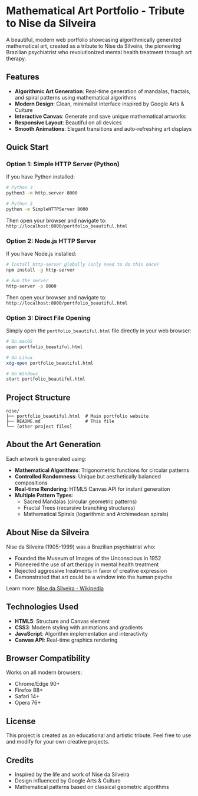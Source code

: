 # Mathematical Art Portfolio - Tribute to Nise da Silveira

A beautiful, modern web portfolio showcasing algorithmically generated mathematical art, created as a tribute to Nise da Silveira, the pioneering Brazilian psychiatrist who revolutionized mental health treatment through art therapy.

## Features

- **Algorithmic Art Generation**: Real-time generation of mandalas, fractals, and spiral patterns using mathematical algorithms
- **Modern Design**: Clean, minimalist interface inspired by Google Arts & Culture
- **Interactive Canvas**: Generate and save unique mathematical artworks
- **Responsive Layout**: Beautiful on all devices
- **Smooth Animations**: Elegant transitions and auto-refreshing art displays

## Quick Start

### Option 1: Simple HTTP Server (Python)

If you have Python installed:

```bash
# Python 3
python3 -m http.server 8000

# Python 2
python -m SimpleHTTPServer 8000
```

Then open your browser and navigate to: `http://localhost:8000/portfolio_beautiful.html`

### Option 2: Node.js HTTP Server

If you have Node.js installed:

```bash
# Install http-server globally (only need to do this once)
npm install -g http-server

# Run the server
http-server -p 8000
```

Then open your browser and navigate to: `http://localhost:8000/portfolio_beautiful.html`

### Option 3: Direct File Opening

Simply open the `portfolio_beautiful.html` file directly in your web browser:

```bash
# On macOS
open portfolio_beautiful.html

# On Linux
xdg-open portfolio_beautiful.html

# On Windows
start portfolio_beautiful.html
```

## Project Structure

```
nise/
├── portfolio_beautiful.html  # Main portfolio website
├── README.md                 # This file
└── [other project files]
```

## About the Art Generation

Each artwork is generated using:
- **Mathematical Algorithms**: Trigonometric functions for circular patterns
- **Controlled Randomness**: Unique but aesthetically balanced compositions
- **Real-time Rendering**: HTML5 Canvas API for instant generation
- **Multiple Pattern Types**:
  - Sacred Mandalas (circular geometric patterns)
  - Fractal Trees (recursive branching structures)
  - Mathematical Spirals (logarithmic and Archimedean spirals)

## About Nise da Silveira

Nise da Silveira (1905-1999) was a Brazilian psychiatrist who:
- Founded the Museum of Images of the Unconscious in 1952
- Pioneered the use of art therapy in mental health treatment
- Rejected aggressive treatments in favor of creative expression
- Demonstrated that art could be a window into the human psyche

Learn more: [Nise da Silveira - Wikipedia](https://pt.wikipedia.org/wiki/Nise_da_Silveira)

## Technologies Used

- **HTML5**: Structure and Canvas element
- **CSS3**: Modern styling with animations and gradients
- **JavaScript**: Algorithm implementation and interactivity
- **Canvas API**: Real-time graphics rendering

## Browser Compatibility

Works on all modern browsers:
- Chrome/Edge 90+
- Firefox 88+
- Safari 14+
- Opera 76+

## License

This project is created as an educational and artistic tribute. Feel free to use and modify for your own creative projects.

## Credits

- Inspired by the life and work of Nise da Silveira
- Design influenced by Google Arts & Culture
- Mathematical patterns based on classical geometric algorithms